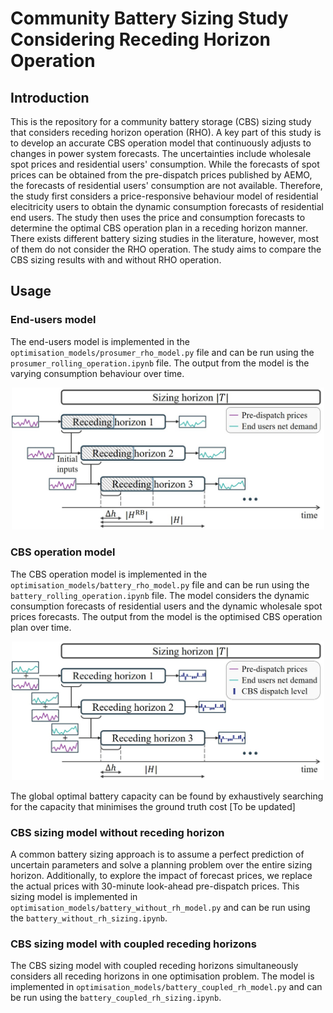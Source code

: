 # Community Battery Sizing Study Considering Receding Horizon Operation

## Introduction
This is the repository for a community battery storage (CBS) sizing study that considers receding horizon operation (RHO). A key part of this study is to develop an accurate CBS operation model that continuously adjusts to changes in power system forecasts. The uncertainties include wholesale spot prices and residential users' consumption. While the forecasts of spot prices can be obtained from the pre-dispatch prices published by AEMO, the forecasts of residential users' consumption are not available. Therefore, the study first considers a price-responsive behaviour model of residential elecitricity users to obtain the dynamic consumption forecasts of residential end users. The study then uses the price and consumption forecasts to determine the optimal CBS operation plan in a receding horizon manner. There exists different battery sizing studies in the literature, however, most of them do not consider the RHO operation. The study aims to compare the CBS sizing results with and without RHO operation.

## Usage

### End-users model
The end-users model is implemented in the `optimisation_models/prosumer_rho_model.py` file and can be run using the `prosumer_rolling_operation.ipynb` file. The output from the model is the varying consumption behaviour over time.
<p align="center">
<img src="data/figures/end_user_rho.jpg" alt="End users RHO flowchart" width="500">
</p>

### CBS operation model
The CBS operation model is implemented in the `optimisation_models/battery_rho_model.py` file and can be run using the `battery_rolling_operation.ipynb` file. The model considers the dynamic consumption forecasts of residential users and the dynamic wholesale spot prices forecasts. The output from the model is the optimised CBS operation plan over time.
<p align="center">
<img src="data/figures/cbs_rho.jpg" alt="Battery RHO flowchart" width="500">
</p>
The global optimal battery capacity can be found by exhaustively searching for the capacity that minimises the ground truth cost [To be updated]

### CBS sizing model without receding horizon
A common battery sizing approach is to assume a perfect prediction of uncertain parameters and solve a planning problem over the entire sizing horizon. Additionally, to explore the impact of forecast prices, we replace the actual prices with 30-minute look-ahead pre-dispatch prices. This sizing model is implemented in `optimisation_models/battery_without_rh_model.py` and can be run using the `battery_without_rh_sizing.ipynb`. 

### CBS sizing model with coupled receding horizons
The CBS sizing model with coupled receding horizons simultaneously considers all receding horizons in one optimisation problem. The model is implemented in `optimisation_models/battery_coupled_rh_model.py` and can be run using the `battery_coupled_rh_sizing.ipynb`.